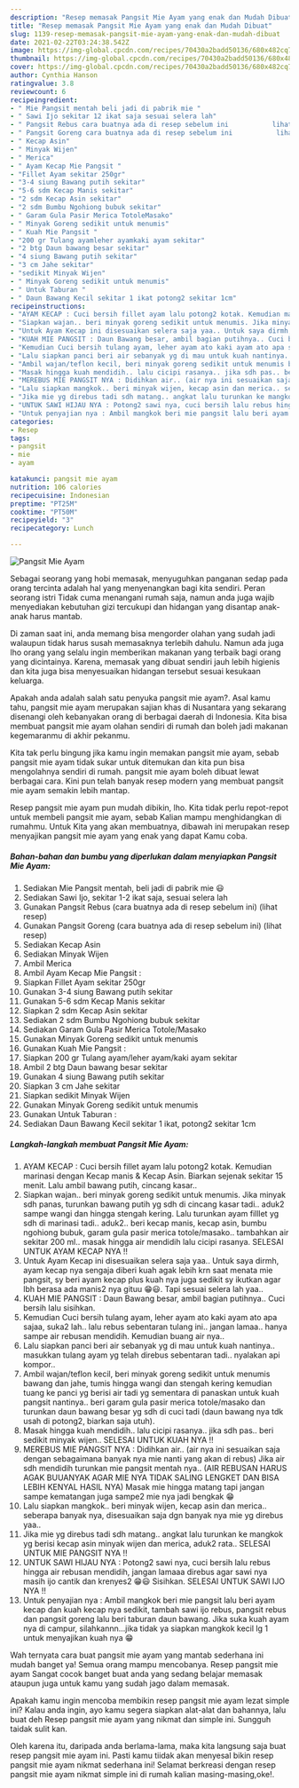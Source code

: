 ```yaml
---
description: "Resep memasak Pangsit Mie Ayam yang enak dan Mudah Dibuat"
title: "Resep memasak Pangsit Mie Ayam yang enak dan Mudah Dibuat"
slug: 1139-resep-memasak-pangsit-mie-ayam-yang-enak-dan-mudah-dibuat
date: 2021-02-22T03:24:38.542Z
image: https://img-global.cpcdn.com/recipes/70430a2badd50136/680x482cq70/pangsit-mie-ayam-foto-resep-utama.jpg
thumbnail: https://img-global.cpcdn.com/recipes/70430a2badd50136/680x482cq70/pangsit-mie-ayam-foto-resep-utama.jpg
cover: https://img-global.cpcdn.com/recipes/70430a2badd50136/680x482cq70/pangsit-mie-ayam-foto-resep-utama.jpg
author: Cynthia Hanson
ratingvalue: 3.8
reviewcount: 6
recipeingredient:
- " Mie Pangsit mentah beli jadi di pabrik mie "
- " Sawi Ijo sekitar 12 ikat saja sesuai selera lah"
- " Pangsit Rebus cara buatnya ada di resep sebelum ini           lihat resep"
- " Pangsit Goreng cara buatnya ada di resep sebelum ini           lihat resep"
- " Kecap Asin"
- " Minyak Wijen"
- " Merica"
- " Ayam Kecap Mie Pangsit "
- "Fillet Ayam sekitar 250gr"
- "3-4 siung Bawang putih sekitar"
- "5-6 sdm Kecap Manis sekitar"
- "2 sdm Kecap Asin sekitar"
- "2 sdm Bumbu Ngohiong bubuk sekitar"
- " Garam Gula Pasir Merica TotoleMasako"
- " Minyak Goreng sedikit untuk menumis"
- " Kuah Mie Pangsit "
- "200 gr Tulang ayamleher ayamkaki ayam sekitar"
- "2 btg Daun bawang besar sekitar"
- "4 siung Bawang putih sekitar"
- "3 cm Jahe sekitar"
- "sedikit Minyak Wijen"
- " Minyak Goreng sedikit untuk menumis"
- " Untuk Taburan "
- " Daun Bawang Kecil sekitar 1 ikat potong2 sekitar 1cm"
recipeinstructions:
- "AYAM KECAP : Cuci bersih fillet ayam lalu potong2 kotak. Kemudian marinasi dengan Kecap manis &amp; Kecap Asin. Biarkan sejenak sekitar 15 menit. Lalu ambil bawang putih, cincang kasar.."
- "Siapkan wajan.. beri minyak goreng sedikit untuk menumis. Jika minyak sdh panas, turunkan bawang putih yg sdh di cincang kasar tadi.. aduk2 sampe wangi dan hingga stengah kering. Lalu turunkan ayam filllet yg sdh di marinasi tadi.. aduk2.. beri kecap manis, kecap asin, bumbu ngohiong bubuk, garam gula pasir merica totole/masako.. tambahkan air sekitar 200 ml.. masak hingga air mendidih lalu cicipi rasanya. SELESAI UNTUK AYAM KECAP NYA !!"
- "Untuk Ayam Kecap ini disesuaikan selera saja yaa.. Untuk saya dirmh, ayam kecap nya sengaja diberi kuah agak lebih krn saat menata mie pangsit, sy beri ayam kecap plus kuah nya juga sedikit sy ikutkan agar lbh berasa ada manis2 nya gituu 😁😃. Tapi sesuai selera lah yaa.."
- "KUAH MIE PANGSIT : Daun Bawang besar, ambil bagian putihnya.. Cuci bersih lalu sisihkan."
- "Kemudian Cuci bersih tulang ayam, leher ayam ato kaki ayam ato apa sajaa, suka2 lah.. lalu rebus sebentaran tulang ini.. jangan lamaa.. hanya sampe air rebusan mendidih. Kemudian buang air nya.."
- "Lalu siapkan panci beri air sebanyak yg di mau untuk kuah nantinya.. masukkan tulang ayam yg telah direbus sebentaran tadi.. nyalakan api kompor.."
- "Ambil wajan/teflon kecil, beri minyak goreng sedikit untuk menumis bawang dan jahe, tumis hingga wangi dan stengah kering kemudian tuang ke panci yg berisi air tadi yg sementara di panaskan untuk kuah pangsit nantinya.. beri garam gula pasir merica totole/masako dan turunkan daun bawang besar yg sdh di cuci tadi (daun bawang nya tdk usah di potong2, biarkan saja utuh)."
- "Masak hingga kuah mendidih.. lalu cicipi rasanya.. jika sdh pas.. beri sedikit minyak wijen.. SELESAI UNTUK KUAH NYA !!"
- "MEREBUS MIE PANGSIT NYA : Didihkan air.. (air nya ini sesuaikan saja dengan sebagaimana banyak nya mie nanti yang akan di rebus) Jika air sdh mendidih turunkan mie pangsit mentah nya.. (AIR REBUSAN HARUS AGAK BUUANYAK AGAR MIE NYA TIDAK SALING LENGKET DAN BISA LEBIH KENYAL HASIL NYA) Masak mie hingga matang tapi jangan sampe kematangan juga sampe2 mie nya jadi bengkak 😁"
- "Lalu siapkan mangkok.. beri minyak wijen, kecap asin dan merica.. seberapa banyak nya, disesuaikan saja dgn banyak nya mie yg direbus yaa.."
- "Jika mie yg direbus tadi sdh matang.. angkat lalu turunkan ke mangkok yg berisi kecap asin minyak wijen dan merica, aduk2 rata.. SELESAI UNTUK MIE PANGSIT NYA !!"
- "UNTUK SAWI HIJAU NYA : Potong2 sawi nya, cuci bersih lalu rebus hingga air rebusan mendidih, jangan lamaaa direbus agar sawi nya masih ijo cantik dan krenyes2 😁😃 Sisihkan. SELESAI UNTUK SAWI IJO NYA !!"
- "Untuk penyajian nya : Ambil mangkok beri mie pangsit lalu beri ayam kecap dan kuah kecap nya sedikit, tambah sawi ijo rebus, pangsit rebus dan pangsit goreng lalu beri taburan daun bawang. Jika suka kuah ayam nya di campur, silahkannn...jika tidak ya siapkan mangkok kecil lg 1 untuk menyajikan kuah nya 😁"
categories:
- Resep
tags:
- pangsit
- mie
- ayam

katakunci: pangsit mie ayam 
nutrition: 106 calories
recipecuisine: Indonesian
preptime: "PT25M"
cooktime: "PT50M"
recipeyield: "3"
recipecategory: Lunch

---
```



![Pangsit Mie Ayam](https://img-global.cpcdn.com/recipes/70430a2badd50136/680x482cq70/pangsit-mie-ayam-foto-resep-utama.jpg)

Sebagai seorang yang hobi memasak, menyuguhkan panganan sedap pada orang tercinta adalah hal yang menyenangkan bagi kita sendiri. Peran seorang istri Tidak cuma menangani rumah saja, namun anda juga wajib menyediakan kebutuhan gizi tercukupi dan hidangan yang disantap anak-anak harus mantab.

Di zaman  saat ini, anda memang bisa mengorder olahan yang sudah jadi walaupun tidak harus susah memasaknya terlebih dahulu. Namun ada juga lho orang yang selalu ingin memberikan makanan yang terbaik bagi orang yang dicintainya. Karena, memasak yang dibuat sendiri jauh lebih higienis dan kita juga bisa menyesuaikan hidangan tersebut sesuai kesukaan keluarga. 



Apakah anda adalah salah satu penyuka pangsit mie ayam?. Asal kamu tahu, pangsit mie ayam merupakan sajian khas di Nusantara yang sekarang disenangi oleh kebanyakan orang di berbagai daerah di Indonesia. Kita bisa membuat pangsit mie ayam olahan sendiri di rumah dan boleh jadi makanan kegemaranmu di akhir pekanmu.

Kita tak perlu bingung jika kamu ingin memakan pangsit mie ayam, sebab pangsit mie ayam tidak sukar untuk ditemukan dan kita pun bisa mengolahnya sendiri di rumah. pangsit mie ayam boleh dibuat lewat berbagai cara. Kini pun telah banyak resep modern yang membuat pangsit mie ayam semakin lebih mantap.

Resep pangsit mie ayam pun mudah dibikin, lho. Kita tidak perlu repot-repot untuk membeli pangsit mie ayam, sebab Kalian mampu menghidangkan di rumahmu. Untuk Kita yang akan membuatnya, dibawah ini merupakan resep menyajikan pangsit mie ayam yang enak yang dapat Kamu coba.

<!--inarticleads1-->

##### Bahan-bahan dan bumbu yang diperlukan dalam menyiapkan Pangsit Mie Ayam:

1. Sediakan  Mie Pangsit mentah, beli jadi di pabrik mie 😃
1. Sediakan  Sawi Ijo, sekitar 1-2 ikat saja, sesuai selera lah
1. Gunakan  Pangsit Rebus (cara buatnya ada di resep sebelum ini)           (lihat resep)
1. Gunakan  Pangsit Goreng (cara buatnya ada di resep sebelum ini)           (lihat resep)
1. Sediakan  Kecap Asin
1. Sediakan  Minyak Wijen
1. Ambil  Merica
1. Ambil  Ayam Kecap Mie Pangsit :
1. Siapkan Fillet Ayam sekitar 250gr
1. Gunakan 3-4 siung Bawang putih sekitar
1. Gunakan 5-6 sdm Kecap Manis sekitar
1. Siapkan 2 sdm Kecap Asin sekitar
1. Sediakan 2 sdm Bumbu Ngohiong bubuk sekitar
1. Sediakan  Garam Gula Pasir Merica Totole/Masako
1. Gunakan  Minyak Goreng sedikit untuk menumis
1. Gunakan  Kuah Mie Pangsit :
1. Siapkan 200 gr Tulang ayam/leher ayam/kaki ayam sekitar
1. Ambil 2 btg Daun bawang besar sekitar
1. Gunakan 4 siung Bawang putih sekitar
1. Siapkan 3 cm Jahe sekitar
1. Siapkan sedikit Minyak Wijen
1. Gunakan  Minyak Goreng sedikit untuk menumis
1. Gunakan  Untuk Taburan :
1. Sediakan  Daun Bawang Kecil sekitar 1 ikat, potong2 sekitar 1cm




<!--inarticleads2-->

##### Langkah-langkah membuat Pangsit Mie Ayam:

1. AYAM KECAP : Cuci bersih fillet ayam lalu potong2 kotak. Kemudian marinasi dengan Kecap manis &amp; Kecap Asin. Biarkan sejenak sekitar 15 menit. Lalu ambil bawang putih, cincang kasar..
1. Siapkan wajan.. beri minyak goreng sedikit untuk menumis. Jika minyak sdh panas, turunkan bawang putih yg sdh di cincang kasar tadi.. aduk2 sampe wangi dan hingga stengah kering. Lalu turunkan ayam filllet yg sdh di marinasi tadi.. aduk2.. beri kecap manis, kecap asin, bumbu ngohiong bubuk, garam gula pasir merica totole/masako.. tambahkan air sekitar 200 ml.. masak hingga air mendidih lalu cicipi rasanya. SELESAI UNTUK AYAM KECAP NYA !!
1. Untuk Ayam Kecap ini disesuaikan selera saja yaa.. Untuk saya dirmh, ayam kecap nya sengaja diberi kuah agak lebih krn saat menata mie pangsit, sy beri ayam kecap plus kuah nya juga sedikit sy ikutkan agar lbh berasa ada manis2 nya gituu 😁😃. Tapi sesuai selera lah yaa..
1. KUAH MIE PANGSIT : Daun Bawang besar, ambil bagian putihnya.. Cuci bersih lalu sisihkan.
1. Kemudian Cuci bersih tulang ayam, leher ayam ato kaki ayam ato apa sajaa, suka2 lah.. lalu rebus sebentaran tulang ini.. jangan lamaa.. hanya sampe air rebusan mendidih. Kemudian buang air nya..
1. Lalu siapkan panci beri air sebanyak yg di mau untuk kuah nantinya.. masukkan tulang ayam yg telah direbus sebentaran tadi.. nyalakan api kompor..
1. Ambil wajan/teflon kecil, beri minyak goreng sedikit untuk menumis bawang dan jahe, tumis hingga wangi dan stengah kering kemudian tuang ke panci yg berisi air tadi yg sementara di panaskan untuk kuah pangsit nantinya.. beri garam gula pasir merica totole/masako dan turunkan daun bawang besar yg sdh di cuci tadi (daun bawang nya tdk usah di potong2, biarkan saja utuh).
1. Masak hingga kuah mendidih.. lalu cicipi rasanya.. jika sdh pas.. beri sedikit minyak wijen.. SELESAI UNTUK KUAH NYA !!
1. MEREBUS MIE PANGSIT NYA : Didihkan air.. (air nya ini sesuaikan saja dengan sebagaimana banyak nya mie nanti yang akan di rebus) Jika air sdh mendidih turunkan mie pangsit mentah nya.. (AIR REBUSAN HARUS AGAK BUUANYAK AGAR MIE NYA TIDAK SALING LENGKET DAN BISA LEBIH KENYAL HASIL NYA) Masak mie hingga matang tapi jangan sampe kematangan juga sampe2 mie nya jadi bengkak 😁
1. Lalu siapkan mangkok.. beri minyak wijen, kecap asin dan merica.. seberapa banyak nya, disesuaikan saja dgn banyak nya mie yg direbus yaa..
1. Jika mie yg direbus tadi sdh matang.. angkat lalu turunkan ke mangkok yg berisi kecap asin minyak wijen dan merica, aduk2 rata.. SELESAI UNTUK MIE PANGSIT NYA !!
1. UNTUK SAWI HIJAU NYA : Potong2 sawi nya, cuci bersih lalu rebus hingga air rebusan mendidih, jangan lamaaa direbus agar sawi nya masih ijo cantik dan krenyes2 😁😃 Sisihkan. SELESAI UNTUK SAWI IJO NYA !!
1. Untuk penyajian nya : Ambil mangkok beri mie pangsit lalu beri ayam kecap dan kuah kecap nya sedikit, tambah sawi ijo rebus, pangsit rebus dan pangsit goreng lalu beri taburan daun bawang. Jika suka kuah ayam nya di campur, silahkannn...jika tidak ya siapkan mangkok kecil lg 1 untuk menyajikan kuah nya 😁




Wah ternyata cara buat pangsit mie ayam yang mantab sederhana ini mudah banget ya! Semua orang mampu mencobanya. Resep pangsit mie ayam Sangat cocok banget buat anda yang sedang belajar memasak ataupun juga untuk kamu yang sudah jago dalam memasak.

Apakah kamu ingin mencoba membikin resep pangsit mie ayam lezat simple ini? Kalau anda ingin, ayo kamu segera siapkan alat-alat dan bahannya, lalu buat deh Resep pangsit mie ayam yang nikmat dan simple ini. Sungguh taidak sulit kan. 

Oleh karena itu, daripada anda berlama-lama, maka kita langsung saja buat resep pangsit mie ayam ini. Pasti kamu tiidak akan menyesal bikin resep pangsit mie ayam nikmat sederhana ini! Selamat berkreasi dengan resep pangsit mie ayam nikmat simple ini di rumah kalian masing-masing,oke!.

